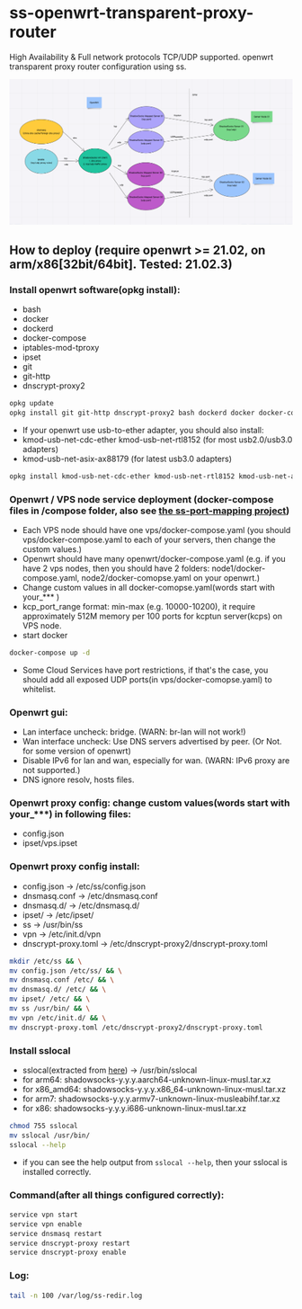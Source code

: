 # ss-openwrt-transparent-proxy-router
High Availability & Full network protocols TCP/UDP supported. 
openwrt transparent proxy router configuration using ss.

![plot](./arch.png)

## How to deploy (require openwrt >= 21.02, on arm/x86[32bit/64bit]. Tested: 21.02.3)

### Install openwrt software(opkg install):
* bash
* docker
* dockerd
* docker-compose
* iptables-mod-tproxy
* ipset
* git
* git-http
* dnscrypt-proxy2
```bash
opkg update
opkg install git git-http dnscrypt-proxy2 bash dockerd docker docker-compose iptables-mod-tproxy ipset htop lsblk lscpu usbutils vim-full tar curl
```
* If your openwrt use usb-to-ether adapter, you should also install:
* kmod-usb-net-cdc-ether kmod-usb-net-rtl8152 (for most usb2.0/usb3.0 adapters)
* kmod-usb-net-asix-ax88179 (for latest usb3.0 adapters)
```bash
opkg install kmod-usb-net-cdc-ether kmod-usb-net-rtl8152 kmod-usb-net-asix-ax88179
```


### Openwrt / VPS node service deployment (docker-compose files in /compose folder, also see [the ss-port-mapping project](https://github.com/kokrange/ss-port-mapping))
* Each VPS node should have one vps/docker-compose.yaml (you should vps/docker-compose.yaml to each of your servers, then change the custom values.)
* Openwrt should have many openwrt/docker-compose.yaml (e.g. if you have 2 vps nodes, then you should have 2 folders: node1/docker-compose.yaml, node2/docker-comopse.yaml on your openwrt.)
* Change custom values in all docker-comopse.yaml(words start with your_*** )
* kcp_port_range format: min-max (e.g. 10000-10200), it require approximately 512M memory per 100 ports for kcptun server(kcps) on VPS node.
* start docker
```bash
docker-compose up -d
```
* Some Cloud Services have port restrictions, if that's the case, you should add all exposed UDP ports(in vps/docker-comopse.yaml) to whitelist.


### Openwrt gui:
* Lan interface uncheck: bridge. (WARN: br-lan will not work!)
* Wan interface uncheck: Use DNS servers advertised by peer. (Or Not. for some version of openwrt)
* Disable IPv6 for lan and wan, especially for wan. (WARN: IPv6 proxy are not supported.)
* DNS ignore resolv, hosts files.


### Openwrt proxy config: change custom values(words start with your_***) in following files:
* config.json
* ipset/vps.ipset

### Openwrt proxy config install:
* config.json -> /etc/ss/config.json
* dnsmasq.conf -> /etc/dnsmasq.conf
* dnsmasq.d/ -> /etc/dnsmasq.d/
* ipset/ -> /etc/ipset/
* ss -> /usr/bin/ss
* vpn -> /etc/init.d/vpn
* dnscrypt-proxy.toml -> /etc/dnscrypt-proxy2/dnscrypt-proxy.toml
```bash
mkdir /etc/ss && \
mv config.json /etc/ss/ && \
mv dnsmasq.conf /etc/ && \
mv dnsmasq.d/ /etc/ && \
mv ipset/ /etc/ && \
mv ss /usr/bin/ && \
mv vpn /etc/init.d/ && \
mv dnscrypt-proxy.toml /etc/dnscrypt-proxy2/dnscrypt-proxy.toml
```

### Install sslocal
* sslocal(extracted from [here](https://github.com/shadowsocks/shadowsocks-rust/releases)) -> /usr/bin/sslocal
* for arm64: shadowsocks-y.y.y.aarch64-unknown-linux-musl.tar.xz
* for x86_amd64: shadowsocks-y.y.y.x86_64-unknown-linux-musl.tar.xz
* for arm7: shadowsocks-y.y.y.armv7-unknown-linux-musleabihf.tar.xz
* for x86: shadowsocks-y.y.y.i686-unknown-linux-musl.tar.xz

```bash
chmod 755 sslocal
mv sslocal /usr/bin/
sslocal --help
```
* if you can see the help output from `sslocal --help`, then your sslocal is installed correctly.


### Command(after all things configured correctly):
```bash
service vpn start
service vpn enable
service dnsmasq restart
service dnscrypt-proxy restart
service dnscrypt-proxy enable
```


### Log:
```bash
tail -n 100 /var/log/ss-redir.log
```
